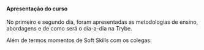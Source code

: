 #### Apresentação do curso

No primeiro e segundo dia, foram apresentadas as metodologias de ensino, abordagens e de como será o dia-a-dia na Trybe.

Além de termos momentos de Soft Skills com os colegas.


